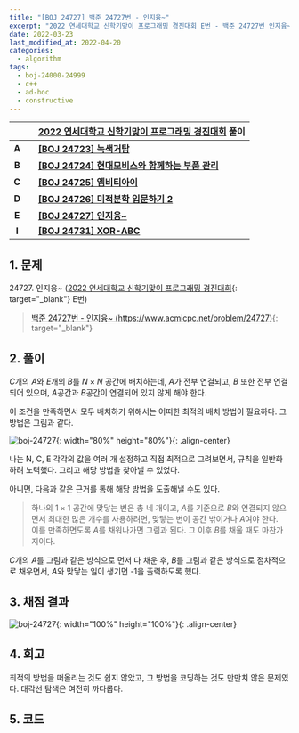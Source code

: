 ```yaml
---
title: "[BOJ 24727] 백준 24727번 - 인지융~"
excerpt: "2022 연세대학교 신학기맞이 프로그래밍 경진대회 E번 - 백준 24727번 인지융~ 풀이"
date: 2022-03-23
last_modified_at: 2022-04-20
categories:
  - algorithm
tags:
  - boj-24000-24999
  - c++
  - ad-hoc
  - constructive
---
```


|||[2022 연세대학교 신학기맞이 프로그래밍 경진대회](https://burningfalls.github.io/contest/yonsei-baekjoon-contest/) 풀이|
|:---:|:---:|:---|
|**A**||**[[BOJ 24723] 녹색거탑](https://burningfalls.github.io/algorithm/boj-24723/)**|
|**B**||**[[BOJ 24724] 현대모비스와 함께하는 부품 관리](https://burningfalls.github.io/algorithm/boj-24724/)**|
|**C**||**[[BOJ 24725] 엠비티아이](https://burningfalls.github.io/algorithm/boj-24725/)**|
|**D**||**[[BOJ 24726] 미적분학 입문하기 2](https://burningfalls.github.io/algorithm/boj-24726/)**|
|**E**||**[[BOJ 24727] 인지융~](https://burningfalls.github.io/algorithm/boj-24727/)**|
|**I**||**[[BOJ 24731] XOR-ABC](https://burningfalls.github.io/algorithm/boj-24731/)**|

## 1. 문제
$24727$. 인지융~ ([2022 연세대학교 신학기맞이 프로그래밍 경진대회](https://burningfalls.github.io/contest/yonsei-baekjoon-contest/){: target="_blank"} E번)

> [백준 24727번 - 인지융~ (https://www.acmicpc.net/problem/24727)](https://www.acmicpc.net/problem/24727){: target="_blank"}

## 2. 풀이

$C$개의 $A$와 $E$개의 $B$를 $N\times N$ 공간에 배치하는데, $A$가 전부 연결되고, $B$ 또한 전부 연결되어 있으며, $A$공간과 $B$공간이 연결되어 있지 않게 해야 한다.

이 조건을 만족하면서 모두 배치하기 위해서는 어떠한 최적의 배치 방법이 필요하다. 그 방법은 그림과 같다.

![boj-24727](https://user-images.githubusercontent.com/30232837/159622963-57c46704-84dd-43e4-a38c-4cba0550566c.png "boj-24727"){: width="80%" height="80%"}{: .align-center}

나는 N, C, E 각각의 값을 여러 개 설정하고 직접 최적으로 그려보면서, 규칙을 일반화하려 노력했다. 그리고 해당 방법을 찾아낼 수 있었다.

아니면, 다음과 같은 근거를 통해 해당 방법을 도출해낼 수도 있다. 

> 하나의 $1\times 1$ 공간에 맞닿는 변은 총 네 개이고, $A$를 기준으로 $B$와 연결되지 않으면서 최대한 많은 개수를 사용하려면, 맞닿는 변이 공간 밖이거나 $A$여야 한다.  
이를 만족하면도록 $A$를 채워나가면 그림과 된다. 그 이후 $B$를 채울 때도 마찬가지이다.

$C$개의 $A$를 그림과 같은 방식으로 먼저 다 채운 후, $B$를 그림과 같은 방식으로 점차적으로 채우면서, $A$와 맞닿는 일이 생기면 -1을 출력하도록 했다.

## 3. 채점 결과

![boj-24727](https://user-images.githubusercontent.com/30232837/159611064-e08ec826-4389-4f40-bab0-5f55918bd144.png "boj-24727"){: width="100%" height="100%"}{: .align-center}

## 4. 회고

최적의 방법을 떠올리는 것도 쉽지 않았고, 그 방법을 코딩하는 것도 만만치 않은 문제였다. 대각선 탐색은 여전히 까다롭다.

## 5. 코드

<script src="https://gist.github.com/BurningFalls/affdf5ef9a3b7f988bd20a7ffbf9fe4a.js"></script>